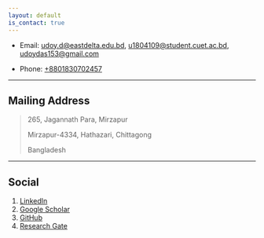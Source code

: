 ```yaml
---
layout: default
is_contact: true
---
```


* Email: [udoy.d@eastdelta.edu.bd](mailto:udoy.d@eastdelta.edu.bd), [u1804109@student.cuet.ac.bd](mailto:u1804109@student.cuet.ac.bd), [udoydas153@gmail.com](mailto:udoydas153@gmail.com)

* Phone: [+8801830702457](tel:+8801830702457)

---

## Mailing Address

> 265, Jagannath Para, Mirzapur
>
> Mirzapur-4334, Hathazari, Chittagong
>
> Bangladesh

---

## Social

1. [LinkedIn](https://www.linkedin.com/in/udoy-das-948356194)
2. [Google Scholar](https://scholar.google.com/citations?user=VLDlaZ4AAAAJ&hl=en)
3. [GitHub](https://github.com/ud0y)
4. [Research Gate](https://www.researchgate.net/profile/Udoy-Das-2)
